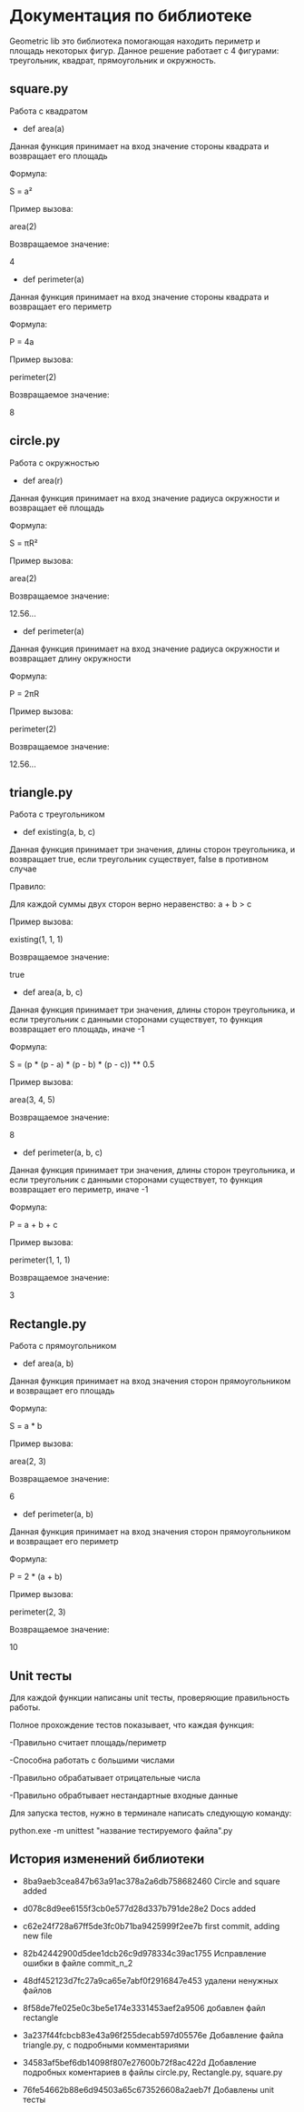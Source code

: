 # Документация по библиотеке
Geometric lib это библиотека помогающая находить периметр и площадь некоторых фигур.
Данное решение работает с 4 фигурами: треугольник, квадрат, прямоугольник и окружность.
## square.py

Работа с квадратом

- def area(a)

Данная функция принимает на вход значение стороны квадрата и возвращает его площадь

Формула:

S = a²

Пример вызова:

area(2)

Возвращаемое значение:

4

- def perimeter(a)

Данная функция принимает на вход значение стороны квадрата и возвращает его периметр

Формула:

P = 4a

Пример вызова:

perimeter(2)

Возвращаемое значение:

8

## circle.py

Работа с окружностью

- def area(r)

Данная функция принимает на вход значение радиуса окружности и возвращает её площадь

Формула:

S = πR²

Пример вызова:

area(2)

Возвращаемое значение:

12.56...

- def perimeter(a)

Данная функция принимает на вход значение радиуса окружности и возвращает длину окружности

Формула:

P = 2πR

Пример вызова:

perimeter(2)

Возвращаемое значение:

12.56...

## triangle.py

Работа с треугольником

- def existing(a, b, c)

Данная функция принимает три значения, длины сторон треугольника, и возвращает true, если треугольник существует, false в противном случае

Правило:

Для каждой суммы двух сторон верно неравенство: a + b > c

Пример вызова:

existing(1, 1, 1)

Возвращаемое значение:

true

- def area(a, b, c)

Данная функция принимает три значения, длины сторон треугольника, и если треугольник с данными сторонами существует, то функция возвращает его площадь, иначе -1

Формула:

S = (p * (p - a) * (p - b) * (p - c)) ** 0.5

Пример вызова:

area(3, 4, 5)

Возвращаемое значение:

8

- def perimeter(a, b, c)

Данная функция принимает три значения, длины сторон треугольника, и если треугольник с данными сторонами существует, то функция возвращает его периметр, иначе -1

Формула:

P = a + b + c

Пример вызова:

perimeter(1, 1, 1)

Возвращаемое значение:

3

## Rectangle.py


Работа с прямоугольником

- def area(a, b)

Данная функция принимает на вход значения сторон прямоугольником и возвращает его площадь

Формула:

S = a * b

Пример вызова:

area(2, 3)

Возвращаемое значение:

6

- def perimeter(a, b)

Данная функция принимает на вход значения сторон прямоугольником и возвращает его периметр

Формула:

P = 2 * (a + b)

Пример вызова:

perimeter(2, 3)

Возвращаемое значение:

10

## Unit тесты
Для каждой функции написаны unit тесты, проверяющие правильность работы.

Полное прохождение тестов показывает, что каждая функция:

-Правильно считает площадь/периметр

-Способна работать с большими числами

-Правильно обрабатывает отрицательные числа

-Правильно обрабтывает нестандартные входные данные

Для запуска тестов, нужно в терминале написать следующую команду:

python.exe -m unittest "название тестируемого файла".py

## История изменений библиотеки

- 8ba9aeb3cea847b63a91ac378a2a6db758682460 Circle and square added

- d078c8d9ee6155f3cb0e577d28d337b791de28e2 Docs added

- c62e24f728a67ff5de3fc0b71ba9425999f2ee7b first commit, adding new file

- 82b42442900d5dee1dcb26c9d978334c39ac1755 Исправление ошибки в файле commit_n_2

- 48df452123d7fc27a9ca65e7abf0f2916847e453 удалени ненужных файлов

- 8f58de7fe025e0c3be5e174e3331453aef2a9506 добавлен файл rectangle

- 3a237f44fcbcb83e43a96f255decab597d05576e Добавление файла triangle.py, с подробными комментариями

- 34583af5bef6db14098f807e27600b72f8ac422d Добавление подробных коментариев в файлы circle.py, Rectangle.py, square.py

- 76fe54662b88e6d94503a65c673526608a2aeb7f Добавлены unit тесты
